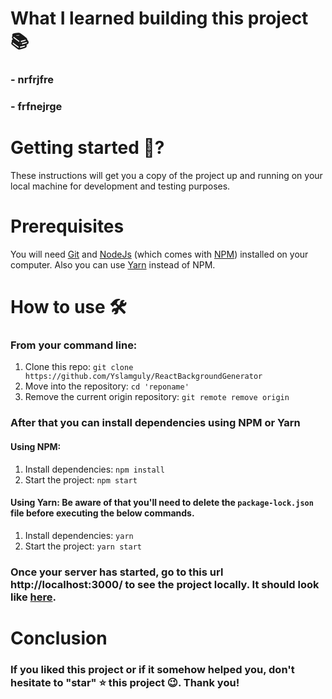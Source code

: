 # What I learned building this project 📚

### - nrfrjfre
### - frfnejrge

# Getting started 🚀?
These instructions will get you a copy of the project up and running on your local machine for development and testing purposes.

# Prerequisites
You will need [Git](https://git-scm.com/) and [NodeJs](https://nodejs.org/en/download/) (which comes with [NPM](http://npmjs.com/)) installed on your computer. Also you can use [Yarn](https://yarnpkg.com/) instead of NPM.

# How to use 🛠
### From your command line:

1. Clone this repo: `git clone https://github.com/Yslamguly/ReactBackgroundGenerator`
2. Move into the repository: `cd 'reponame'`
3. Remove the current origin repository: `git remote remove origin`

### After that you can install dependencies using NPM or Yarn
#### Using NPM:
1. Install dependencies: `npm install`
2. Start the project: `npm start`

#### Using Yarn: Be aware of that you'll need to delete the `package-lock.json` file before executing the below commands.
1. Install dependencies: `yarn`
2. Start the project: `yarn start`

### Once your server has started, go to this url http://localhost:3000/ to see the project locally. It should look like [here](https://yslamguly.github.io/ReactBackgroundGenerator/).

# Conclusion

### If you liked this project or if it somehow helped you, don't hesitate to "star" ⭐️ this project 😉. Thank you!
